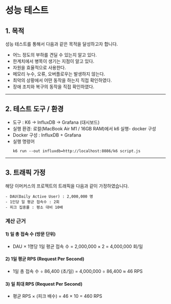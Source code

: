 # 성능 테스트

## 1. 목적

성능 테스트를 통해서 다음과 같은 목적을 달성하고자 합니다.

- 어느 정도의 부하를 견딜 수 있는지 알고 있다.
- 한계치에서 병목이 생기는 지점이 알고 있다.
- 자원을 효율적으로 사용한다.
- 메모리 누수, 오류, 오버플로우는 발생하지 않는다.
- 최악의 상황에서 어떤 동작을 하는지 직접 확인하였다.
- 장애 조치와 복구의 동작을 직접 확인하였다.

---

## 2. 테스트 도구 / 환경

- 도구 : K6 -> InfluxDB -> Grafana (대시보드)
- 실행 환경: 로컬(MacBook Air M1 / 16GB RAM)에서 k6 실행- docker 구성
- Docker 구성 : InfluxDB + Grafana
- 실행 명령어
  ```
  k6 run --out influxdb=http://localhost:8086/k6 script.js
  ```

---

## 3. 트래픽 가정

해당 이머커스의 프로젝트의 트래픽을 다음과 같이 가정하였습니다.

```
- DAU(Daily Active User) : 2,000,000 명
- 1인당 일 평균 접속수 : 2회
- 피크 집중률 : 평소 대비 10배
```

### 계산 근거

#### 1) 일 총 접속 수 (방문 단위)

- DAU × 1명당 1일 평균 접속 수 = 2,000,000 × 2 = 4,000,000 회/일

#### 2) 1일 평균 RPS (Request Per Second)

- 1일 총 접속 수 ÷ 86,400 (초/일) = 4,000,000 ÷ 86,400 ≈ 46 RPS

#### 3) 일 최대 RPS (Request Per Second)

- 평균 RPS × (피크 배수) = 46 × 10 = 460 RPS
